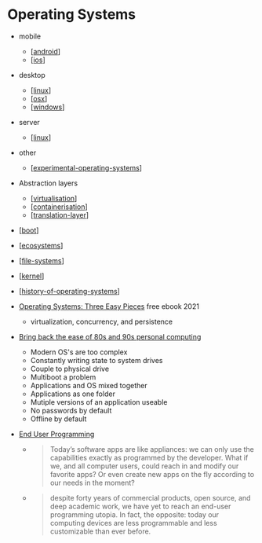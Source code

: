 Operating Systems
=================

* mobile
    * [[android]]
    * [[ios]]
* desktop
    * [[linux]]
    * [[osx]]
    * [[windows]]
* server
    * [[linux]]
* other
    * [[experimental-operating-systems]]
* Abstraction layers
    * [[virtualisation]]
    * [[containerisation]]
    * [[translation-layer]]
* [[boot]]
* [[ecosystems]]
* [[file-systems]]
* [[kernel]]


* [[history-of-operating-systems]]

* [Operating Systems: Three Easy Pieces](https://pages.cs.wisc.edu/~remzi/OSTEP/) free ebook 2021
    * virtualization, concurrency, and persistence


* [Bring back the ease of 80s and 90s personal computing](https://medium.com/@probonopd/bring-back-the-ease-of-80s-and-90s-personal-computing-393738c5e2a1)
    * Modern OS's are too complex
    * Constantly writing state to system drives
    * Couple to physical drive
    * Multiboot a problem
    * Applications and OS mixed together
    * Applications as one folder
    * Mutiple versions of an application useable
    * No passwords by default
    * Offline by default
* [End User Programming](https://www.inkandswitch.com/end-user-programming.html)
    * > Today’s software apps are like appliances: we can only use the capabilities exactly as programmed by the developer. What if we, and all computer users, could reach in and modify our favorite apps? Or even create new apps on the fly according to our needs in the moment?
    * > despite forty years of commercial products, open source, and deep academic work, we have yet to reach an end-user programming utopia. In fact, the opposite: today our computing devices are less programmable and less customizable than ever before.


[//begin]: # "Autogenerated link references for markdown compatibility"
[android]: android.md "Android"
[ios]: ios.md "iOS"
[linux]: linux.md "Linux"
[osx]: osx.md "osx"
[windows]: windows.md "Windows"
[experimental-operating-systems]: experimental-operating-systems.md "experimental-operating-systems"
[virtualisation]: virtualisation.md "Virtualisation"
[containerisation]: containerisation.md "Containerisation"
[translation-layer]: translation-layer.md "translation-layer"
[boot]: boot.md "Boot - System Startup"
[ecosystems]: ecosystems.md "desktop ecosystems"
[file-systems]: file-systems.md "File Systems"
[kernel]: kernel.md "Kernel"
[history-of-operating-systems]: history-of-operating-systems.md "History of Operating Systems"
[//end]: # "Autogenerated link references"
